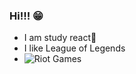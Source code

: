 ### Hi!!! 😁
- I am study react📘
- I like League of Legends 
- ![Riot Games](https://img.shields.io/badge/Riot_Games-D32936?style=for-the-badge&logo=riot-games&logoColor=white)

<!--
**KimSeolHee/KimSeolHee** is a ✨ _special_ ✨ repository because its `README.md` (this file) appears on your GitHub profile.

Here are some ideas to get you started:

- 🔭 I’m currently working on ...
- 🌱 I’m currently learning ...
- 👯 I’m looking to collaborate on ...
- 🤔 I’m looking for help with ...
- 💬 Ask me about ...
- 📫 How to reach me: ...
- 😄 Pronouns: ...
- ⚡ Fun fact: ...
-->
